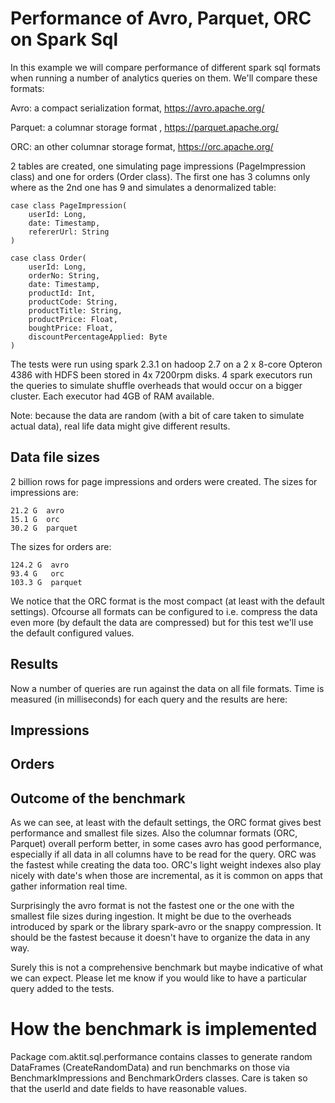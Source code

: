 # Performance of Avro, Parquet, ORC on Spark Sql

In this example we will compare performance of different spark sql formats when running a number of analytics queries on
them. We'll compare these formats:

Avro: a compact serialization format, https://avro.apache.org/

Parquet: a columnar storage format , https://parquet.apache.org/

ORC: an other columnar storage format, https://orc.apache.org/

2 tables are created, one simulating page impressions (PageImpression class) and one for orders (Order class). The first 
one has 3 columns only where as the 2nd one has 9 and simulates a denormalized table:

    case class PageImpression(
    	userId: Long,
    	date: Timestamp,
    	refererUrl: String
    )
    
    case class Order(
    	userId: Long,
    	orderNo: String,
    	date: Timestamp,
    	productId: Int,
    	productCode: String,
    	productTitle: String,
    	productPrice: Float,
    	boughtPrice: Float,
    	discountPercentageApplied: Byte
    )

The tests were run using spark 2.3.1 on hadoop 2.7 on a 2 x 8-core Opteron 4386 with HDFS been stored in 4x 7200rpm disks.
4 spark executors run the queries to simulate shuffle overheads that would occur on a bigger cluster. Each executor had
4GB of RAM available.
    
Note: because the data are random (with a bit of care taken to simulate actual data), real life data might give different
results.

## Data file sizes

2 billion rows for page impressions and orders were created. The sizes for impressions are:

    21.2 G  avro
    15.1 G  orc
    30.2 G  parquet

The sizes for orders are:

    124.2 G  avro
    93.4 G   orc
    103.3 G  parquet

We notice that the ORC format is the most compact (at least with the default settings). Ofcourse all formats can be
configured to i.e. compress the data even more (by default the data are compressed) but for this test we'll use the
default configured values.

## Results
Now a number of queries are run against the data on all file formats. Time is measured (in milliseconds) for each query
and the results are here:

## Impressions

## Orders

## Outcome of the benchmark

As we can see, at least with the default settings, the ORC format gives best performance and smallest file sizes. Also
the columnar formats (ORC, Parquet) overall perform better, in some cases avro has good performance, especially if all
data in all columns have to be read for the query. ORC was the fastest while creating the data too. ORC's light weight
indexes also play nicely with date's when those are incremental, as it is common on apps that gather information real 
time.

Surprisingly the avro format is not the fastest one or the one with the smallest file sizes during ingestion. It might 
be due to the overheads introduced by spark or the library spark-avro or the snappy compression. It should be the 
fastest because it doesn't have to organize the data in any way.

Surely this is not a comprehensive benchmark but maybe indicative of what we can expect. Please let me know if you 
would like to have a particular query added to the tests.

# How the benchmark is implemented

Package com.aktit.sql.performance contains classes to generate random DataFrames (CreateRandomData) and run benchmarks 
on those via BenchmarkImpressions and BenchmarkOrders classes. Care is taken so that the userId and date fields to have
reasonable values.
